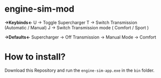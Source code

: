# engine-sim-mod

**->Keybinds<-**
U -> Toggle Supercharger
T -> Switch Transmission (Automatic / Manual)
J -> Switch Transmission mode ( Comfort / Sport )

**->Defaults<-**
Supercharger -> Off
Transmission -> Manual
Mode -> Comfort

# How to install?
Download this Repository and run the `engine-sim-app.exe` in the `bin` folder.
